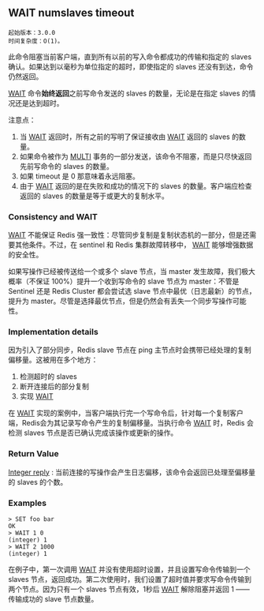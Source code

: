 ## WAIT numslaves timeout

    起始版本：3.0.0
    时间复杂度：O(1)。

此命令阻塞当前客户端，直到所有以前的写入命令都成功的传输和指定的 slaves 确认。如果达到以毫秒为单位指定的超时，即使指定的 slaves 还没有到达，命令仍然返回。

[WAIT](wait.md) 命令**始终返回**之前写命令发送的 slaves 的数量，无论是在指定 slaves 的情况还是达到超时。

注意点：

1. 当 [WAIT](wait.md) 返回时，所有之前的写明了保证接收由 [WAIT](wait.md) 返回的 slaves 的数量。
2. 如果命令被作为 [MULTI](multi.md) 事务的一部分发送，该命令不阻塞，而是只尽快返回先前写命令的 slaves 的数量。
3. 如果 timeout 是 0 那意味着永远阻塞。
4. 由于 [WAIT](wait.md) 返回的是在失败和成功的情况下的 slaves 的数量。客户端应检查返回的 slaves 的数量是等于或更大的复制水平。

### Consistency and WAIT

[WAIT](wait.md) 不能保证 Redis 强一致性：尽管同步复制是复制状态机的一部分，但是还需要其他条件。不过，在 sentinel 和 Redis 集群故障转移中， [WAIT](wait.md) 能够增强数据的安全性。

如果写操作已经被传送给一个或多个 slave 节点，当 master 发生故障，我们极大概率（不保证 100%）提升一个收到写命令的 slave 节点为 master：不管是 Sentinel 还是 Redis Cluster 都会尝试选 slave 节点中最优（日志最新）的节点，提升为 master。尽管是选择最优节点，但是仍然会有丢失一个同步写操作可能性。

### Implementation details

因为引入了部分同步，Redis slave 节点在 ping 主节点时会携带已经处理的复制偏移量。这被用在多个地方：

1. 检测超时的 slaves
2. 断开连接后的部分复制
3. 实现 [WAIT](wait.md)

在 [WAIT](wait.md) 实现的案例中，当客户端执行完一个写命令后，针对每一个复制客户端，Redis会为其记录写命令产生的复制偏移量。当执行命令 [WAIT](wait.md) 时，Redis 会检测 slaves 节点是否已确认完成该操作或更新的操作。

### Return Value

[Integer reply](../topics/protocol.md#resp-integers) : 当前连接的写操作会产生日志偏移，该命令会返回已处理至偏移量的 slaves 的个数。

### Examples

```
> SET foo bar
OK
> WAIT 1 0
(integer) 1
> WAIT 2 1000
(integer) 1
```

在例子中，第一次调用 [WAIT](wait.md) 并没有使用超时设置，并且设置写命令传输到一个 slaves 节点，返回成功。第二次使用时，我们设置了超时值并要求写命令传输到两个节点。因为只有一个 slaves 节点有效，1秒后 [WAIT](wait.md) 解除阻塞并返回 1 —— 传输成功的 slave 节点数量。
